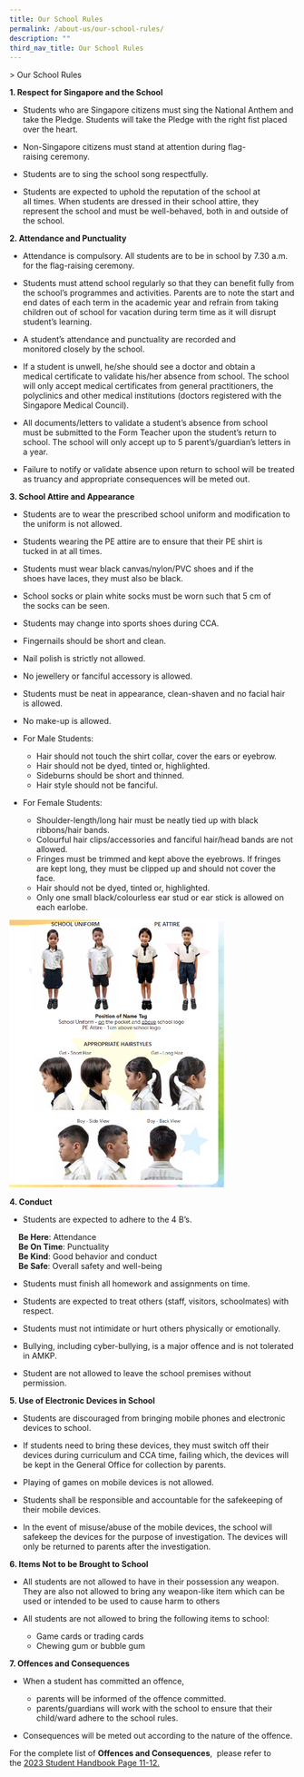 ```yaml
---
title: Our School Rules
permalink: /about-us/our-school-rules/
description: ""
third_nav_title: Our School Rules
---
```

&gt; Our School Rules

**1. Respect for Singapore and the School**


*   Students who are Singapore citizens must sing the National Anthem&nbsp;and take the Pledge. Students will take the Pledge with the right fist placed over the heart.

  

*   Non-Singapore citizens must stand at attention during flag-raising&nbsp;ceremony.

  

*   Students are to sing the school song respectfully.

  

*   Students are expected to uphold the reputation of the school at all&nbsp;times. When students are dressed in their school attire, they represent the school and must be well-behaved, both in and outside of the school.

  

**2. Attendance and Punctuality**

*   Attendance is compulsory. All students are to be in school by 7.30 a.m. for&nbsp;the flag-raising ceremony.

  

*   Students must attend school regularly so that they can benefit fully&nbsp;from the school’s programmes and activities. Parents are to note the start and end dates of each term in the academic year and refrain from taking children out of school for vacation during term time as it will disrupt student’s learning.

  

*   A student’s attendance and punctuality are recorded and monitored&nbsp;closely by the school.

  

*   If a student is unwell, he/she should see a doctor and obtain a medical&nbsp;certificate to validate his/her absence from school. The school will only accept medical certificates from general practitioners, the polyclinics and other medical institutions (doctors registered with the Singapore Medical Council).

  

*   All documents/letters to validate a student’s absence from school must&nbsp;be submitted to the Form Teacher upon the student’s return to school. The school will only accept up to 5 parent’s/guardian’s letters in a year.

  

*   Failure to notify or validate absence upon return to school will be&nbsp;treated as truancy and appropriate consequences will be meted out.

  

**3. School Attire and Appearance**

*   Students are to wear the prescribed school uniform and modification to the uniform is not allowed.  
    

  

*   Students wearing the PE attire are to ensure that their PE shirt is tucked&nbsp;in at all times.

  

*   Students must wear black canvas/nylon/PVC shoes and if the shoes&nbsp;have laces, they must also be black.

  

*   School socks or plain white socks must be worn such that 5 cm of the&nbsp;socks can be seen.

  

*   Students may change into sports shoes during CCA.

  

*   Fingernails should be short and clean.

  

*   Nail polish is strictly not allowed.

  

*   No jewellery or fanciful accessory is allowed.

  

*   Students must be neat in appearance, clean-shaven and no facial hair is&nbsp;allowed.

  

*   No make-up is allowed.

  

*   For Male Students:

    *   Hair should not touch the shirt collar, cover the ears or eyebrow.
    *   Hair should not be dyed, tinted or, highlighted.
    *   Sideburns should be short and thinned.
    *   Hair style should not be fanciful.

  

*   For Female Students:

    *   Shoulder-length/long hair must be neatly tied up with black ribbons/hair bands.
    *   Colourful hair clips/accessories and fanciful hair/head bands are not allowed.
    *   Fringes must be trimmed and kept above the eyebrows. If fringes are&nbsp;kept long, they must be clipped up and should not cover the face.
    *   Hair should not be dyed, tinted or, highlighted.
    *   Only one small black/colourless ear stud or ear stick is allowed on each earlobe.


<img src="/images/About%20Us/Our%20School%20Rules.png" style="width:75%">


**4. Conduct**

*   Students are expected to adhere to the 4 B’s.

&nbsp; &nbsp; **Be Here**: Attendance  
&nbsp; &nbsp; **Be On Time**: Punctuality  
&nbsp; &nbsp; **Be Kind**: Good behavior and conduct  
&nbsp; &nbsp; **Be Safe**: Overall safety and well-being

*   Students must finish all homework and assignments on time.

  

*   Students are expected to treat others (staff, visitors, schoolmates) with respect.

  

*   Students must not intimidate or hurt others physically or emotionally.

  

*   Bullying, including cyber-bullying, is a major offence and is not tolerated in AMKP.&nbsp;

  

*   Student are not allowed to leave the school premises without permission.


**5. Use of Electronic Devices in School**

*   Students are discouraged from bringing mobile phones and electronic devices to school.

  

*   If students need to bring these devices, they must switch off their devices during curriculum and CCA time, failing which, the devices will be kept in the General Office for collection by parents.

  

*   Playing of games on mobile devices is not allowed.

  

*   Students shall be responsible and accountable for the safekeeping of their mobile devices.

  

*   In the event of misuse/abuse of the mobile devices, the school will safekeep the devices for the purpose of investigation. The devices will only be returned to parents after the investigation.


**6. Items Not to be Brought to School**

*   All students are not allowed to have in their possession any weapon. They are also not allowed to bring any weapon-like item which can be used or intended to be used to cause harm to others

  

*   All students are not allowed to bring the following items to school:

    *   Game cards or trading cards
    *   Chewing gum or bubble gum

**7. Offences and Consequences**

*   When a student has committed an offence,&nbsp;

    *   parents will be informed of the offence committed.
    *   parents/guardians will work with the school to ensure that their child/ward adhere to the school rules.

  

*   Consequences will be meted out according to the nature of the offence.

For the complete list of&nbsp;**Offences and Consequences**,&nbsp;
please refer to the&nbsp;<u>2023 Student Handbook Page 11-12.</u>